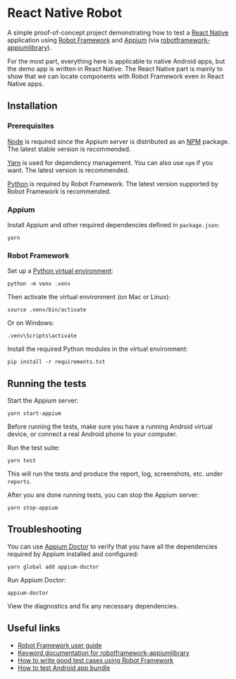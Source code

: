 # React Native Robot

A simple proof-of-concept project demonstrating how to test a
[React Native](https://facebook.github.io/react-native/)
application using [Robot Framework](https://robotframework.org/)
and [Appium](https://appium.io/) (via [robotframework-appiumlibrary](https://github.com/serhatbolsu/robotframework-appiumlibrary)).

For the most part, everything here is applicable to native Android apps,
but the demo app is written in React Native. The React Native part is mainly
to show that we can locate components with Robot Framework even in React
Native apps.

## Installation

### Prerequisites

[Node](https://nodejs.org/) is required since the Appium server is distributed as
an [NPM](https://www.npmjs.com/) package. The latest stable version is recommended.

[Yarn](https://yarnpkg.com/) is used for dependency management. You can also use `npm`
if you want. The latest version is recommended.

[Python](https://www.python.org/) is required by Robot Framework. The latest version
supported by Robot Framework is recommended.

### Appium

Install Appium and other required dependencies defined in `package.json`:

    yarn

### Robot Framework

Set up a [Python virtual environment](https://docs.python.org/3/library/venv.html#module-venv):

    python -m venv .venv

Then activate the virtual environment (on Mac or Linux):

    source .venv/bin/activate

Or on Windows:

    .venv\Scripts\activate

Install the required Python modules in the virtual environment:

    pip install -r requirements.txt

## Running the tests

Start the Appium server:

    yarn start-appium

Before running the tests, make sure you have a running Android virtual device,
or connect a real Android phone to your computer.

Run the test suite:

    yarn test

This will run the tests and produce the report, log, screenshots, etc. under `reports`.

After you are done running tests, you can stop the Appium server:

    yarn stop-appium

## Troubleshooting

You can use [Appium Doctor](https://github.com/appium/appium-doctor) to verify that you have all the dependencies
required by Appium installed and configured:

    yarn global add appium-doctor

Run Appium Doctor:

    appium-doctor

View the diagnostics and fix any necessary dependencies.

## Useful links

* [Robot Framework user guide](https://robotframework.org/robotframework/latest/RobotFrameworkUserGuide.html)
* [Keyword documentation for robotframework-appiumlibrary](http://serhatbolsu.github.io/robotframework-appiumlibrary/AppiumLibrary.html)
* [How to write good test cases using Robot Framework](https://github.com/robotframework/HowToWriteGoodTestCases/blob/master/HowToWriteGoodTestCases.rst)
* [How to test Android app bundle](http://appium.io/docs/en/writing-running-appium/android/android-appbundle/)
